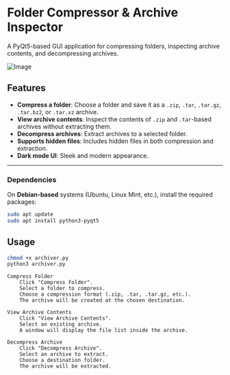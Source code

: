 # Folder Compressor & Archive Inspector

A PyQt5-based GUI application for compressing folders, inspecting archive contents, and decompressing archives.


![Image](https://github.com/user-attachments/assets/e05d1dab-dd8d-41e0-8f43-630318882f4a)

## Features

- **Compress a folder**: Choose a folder and save it as a `.zip`, `.tar`, `.tar.gz`, `.tar.bz2`, or `.tar.xz` archive.
- **View archive contents**: Inspect the contents of `.zip` and `.tar`-based archives without extracting them.
- **Decompress archives**: Extract archives to a selected folder.
- **Supports hidden files**: Includes hidden files in both compression and extraction.
- **Dark mode UI**: Sleek and modern appearance.

---

###  Dependencies

On **Debian-based** systems (Ubuntu, Linux Mint, etc.), install the required packages:

```bash
sudo apt update
sudo apt install python3-pyqt5
```
## Usage

```bash
chmod +x archiver.py
python3 archiver.py
```
	
    Compress Folder
        Click "Compress Folder".
        Select a folder to compress.
        Choose a compression format (.zip, .tar, .tar.gz, etc.).
        The archive will be created at the chosen destination.

    View Archive Contents
        Click "View Archive Contents".
        Select an existing archive.
        A window will display the file list inside the archive.

    Decompress Archive
        Click "Decompress Archive".
        Select an archive to extract.
        Choose a destination folder.
        The archive will be extracted.	
